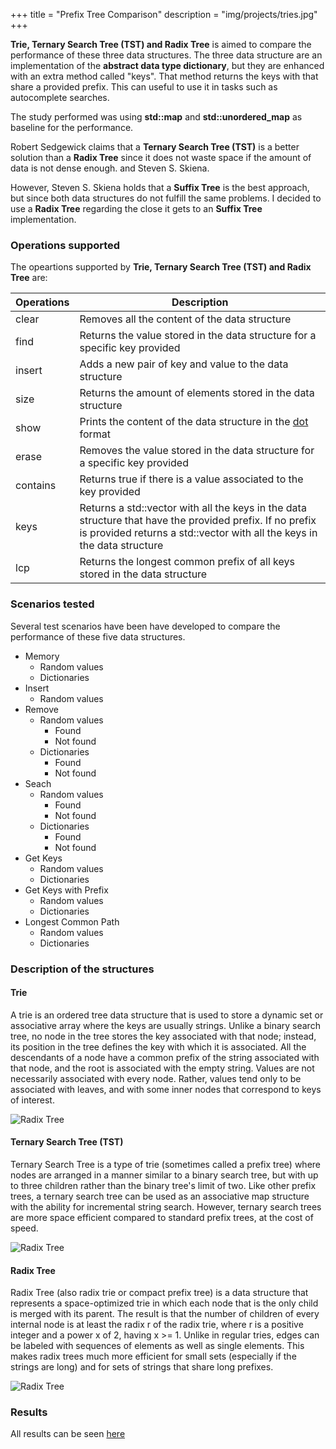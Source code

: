 +++
title = "Prefix Tree Comparison"
description = "img/projects/tries.jpg"
+++

**Trie, Ternary Search Tree (TST) and Radix Tree** is aimed to compare the performance of these three data structures. The three data structure are an implementation of the **abstract data type dictionary**, but they are enhanced with an extra method called "keys". That method returns the keys with that share a provided prefix. This can useful to use it in tasks such as autocomplete searches.

The study performed was using **std::map** and **std::unordered_map** as baseline for the performance.

Robert Sedgewick claims that a **Ternary Search Tree (TST)** is a better solution than a **Radix Tree** since it does not waste space if the amount of data is not dense enough. and Steven S. Skiena.

However, Steven S. Skiena holds that a **Suffix Tree** is the best approach, but since both data structures do not fulfill the same problems. I decided to use a **Radix Tree** regarding the close it gets to an **Suffix Tree** implementation.

### Operations supported

The opeartions supported by **Trie, Ternary Search Tree (TST) and Radix Tree** are:

| Operations | Description |
|---|---|
| clear | Removes all the content of the data structure |
| find | Returns the value stored in the data structure for a specific key provided |
| insert | Adds a new pair of key and value to the data structure |
| size | Returns the amount of elements stored in the data structure |
| show | Prints the content of the data structure in the [dot](https://en.wikipedia.org/wiki/DOT_(graph_description_language)) format |
| erase | Removes the value stored in the data structure for a specific key provided |
| contains | Returns true if there is a value associated to the key provided |
| keys | Returns a std::vector with all the keys in the data structure that have the provided prefix. If no prefix is provided returns a std::vector with all the keys in the data structure |
| lcp | Returns the longest common prefix of all keys stored in the data structure |

### Scenarios tested

Several test scenarios have been have developed to compare the performance of these five data structures.

* Memory
    * Random values
    * Dictionaries
* Insert
    * Random values
* Remove
    * Random values
        * Found
        * Not found
    * Dictionaries
        * Found
        * Not found
* Seach
    * Random values
        * Found
        * Not found
    * Dictionaries
        * Found
        * Not found
* Get Keys
    * Random values
    * Dictionaries
* Get Keys with Prefix
    * Random values
    * Dictionaries
* Longest Common Path
    * Random values
    * Dictionaries

### Description of the structures

#### Trie

A trie is an ordered tree data structure that is used to store a dynamic set or associative array where the keys are usually strings. Unlike a binary search tree, no node in the tree stores the key associated with that node; instead, its position in the tree defines the key with which it is associated. All the descendants of a node have a common prefix of the string associated with that node, and the root is associated with the empty string. Values are not necessarily associated with every node. Rather, values tend only to be associated with leaves, and with some inner nodes that correspond to keys of interest.

![Radix Tree](/img/tries/trie.jpg)

#### Ternary Search Tree (TST)

Ternary Search Tree is a type of trie (sometimes called a prefix tree) where nodes are arranged in a manner similar to a binary search tree, but with up to three children rather than the binary tree's limit of two. Like other prefix trees, a ternary search tree can be used as an associative map structure with the ability for incremental string search. However, ternary search trees are more space efficient compared to standard prefix trees, at the cost of speed.

![Radix Tree](/img/tries/tst.jpg)

#### Radix Tree

Radix Tree (also radix trie or compact prefix tree) is a data structure that represents a space-optimized trie in which each node that is the only child is merged with its parent. The result is that the number of children of every internal node is at least the radix r of the radix trie, where r is a positive integer and a power x of 2, having x >= 1. Unlike in regular tries, edges can be labeled with sequences of elements as well as single elements. This makes radix trees much more efficient for small sets (especially if the strings are long) and for sets of strings that share long prefixes.

![Radix Tree](/img/tries/radix.jpg)

### Results

All results can be seen [here](https://oscarforner.com/blog/prefix-trees-comparison/)
